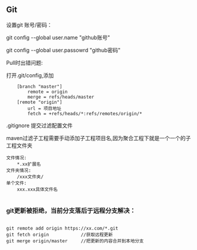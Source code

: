 ## Git

设置git 账号/密码：

git config --global user.name "github账号"

git config --global user.passowrd "github密码"

Pull时出错问题:

打开.git/config,添加

```
    [branch "master"] 
        remote = origin 
        merge = refs/heads/master 
    [remote "origin"] 
        url = 项目地址
        fetch = +refs/heads/*:refs/remotes/origin/*
```

.gitignore	提交过滤配置文件

maven过滤子工程需要手动添加子工程项目名,因为聚合工程下就是一个一个的子工程文件夹

```
文件情况:
	*.xx扩展名
文件夹情况:
	/xxx文件夹/
单个文件:
	xxx.xxx具体文件名


```

### git更新被拒绝，当前分支落后于远程分支解决：

```shell

git remote add origin https://xx.com/*.git
git fetch origin			//获取远程更新
git merge origin/master		//把更新的内容合并到本地分支

```







